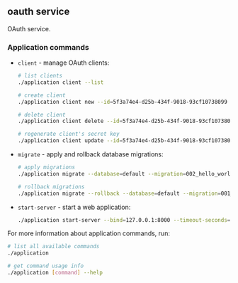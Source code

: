 ## oauth service
OAuth service.

### Application commands
* `client` - manage OAuth clients:
  ```bash
  # list clients
  ./application client --list
  
  # create client
  ./application client new --id=5f3a74e4-d25b-434f-9018-93cf10738099
  
  # delete client
  ./application client delete --id=5f3a74e4-d25b-434f-9018-93cf10738099
  
  # regenerate client's secret key
  ./application client update --id=5f3a74e4-d25b-434f-9018-93cf10738099
  ```
* `migrate` - apply and rollback database migrations:
  ```bash
  # apply migrations
  ./application migrate --database=default --migration=002_hello_world
  
  # rollback migrations
  ./application migrate --rollback --database=default --migration=001_initial
  ```
* `start-server` - start a web application:
  ```bash
  ./application start-server --bind=127.0.0.1:8000 --timeout-seconds=5
  ```

For more information about application commands, run:
```bash
# list all available commands
./application

# get command usage info
./application [command] --help
```
